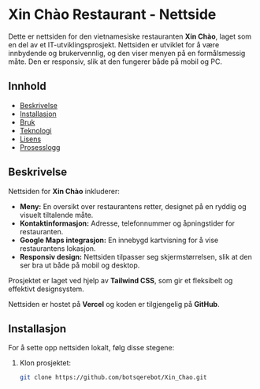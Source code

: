 # Xin Chào Restaurant - Nettside

Dette er nettsiden for den vietnamesiske restauranten **Xin Chào**, laget som en del av et IT-utviklingsprosjekt. Nettsiden er utviklet for å være innbydende og brukervennlig, og den viser menyen på en formålsmessig måte. Den er responsiv, slik at den fungerer både på mobil og PC.

## Innhold
- [Beskrivelse](#beskrivelse)
- [Installasjon](#installasjon)
- [Bruk](#bruk)
- [Teknologi](#teknologi)
- [Lisens](#lisens)
- [Prosesslogg](#prosesslogg)

## Beskrivelse

Nettsiden for **Xin Chào** inkluderer:
- **Meny:** En oversikt over restaurantens retter, designet på en ryddig og visuelt tiltalende måte.
- **Kontaktinformasjon:** Adresse, telefonnummer og åpningstider for restauranten.
- **Google Maps integrasjon:** En innebygd kartvisning for å vise restaurantens lokasjon.
- **Responsiv design:** Nettsiden tilpasser seg skjermstørrelsen, slik at den ser bra ut både på mobil og desktop.

Prosjektet er laget ved hjelp av **Tailwind CSS**, som gir et fleksibelt og effektivt designsystem.

Nettsiden er hostet på **Vercel** og koden er tilgjengelig på **GitHub**.

## Installasjon

For å sette opp nettsiden lokalt, følg disse stegene:

1. Klon prosjektet:
   ```bash
   git clone https://github.com/botsqerebot/Xin_Chao.git